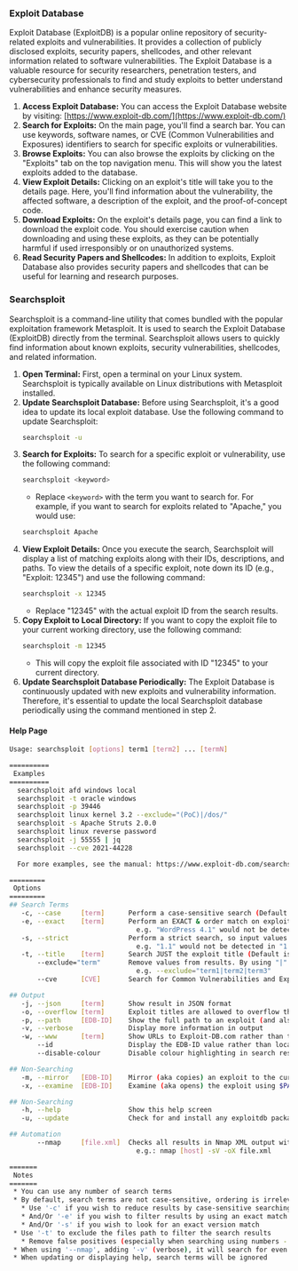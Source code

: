 ### Exploit Database
Exploit Database (ExploitDB) is a popular online repository of security-related exploits and vulnerabilities. It provides a collection of publicly disclosed exploits, security papers, shellcodes, and other relevant information related to software vulnerabilities. The Exploit Database is a valuable resource for security researchers, penetration testers, and cybersecurity professionals to find and study exploits to better understand vulnerabilities and enhance security measures.

1. **Access Exploit Database:** You can access the Exploit Database website by visiting: [https://www.exploit-db.com/](https://www.exploit-db.com/)
2. **Search for Exploits:** On the main page, you'll find a search bar. You can use keywords, software names, or CVE (Common Vulnerabilities and Exposures) identifiers to search for specific exploits or vulnerabilities.
3. **Browse Exploits:** You can also browse the exploits by clicking on the "Exploits" tab on the top navigation menu. This will show you the latest exploits added to the database.
4. **View Exploit Details:** Clicking on an exploit's title will take you to the details page. Here, you'll find information about the vulnerability, the affected software, a description of the exploit, and the proof-of-concept code.
5. **Download Exploits:** On the exploit's details page, you can find a link to download the exploit code. You should exercise caution when downloading and using these exploits, as they can be potentially harmful if used irresponsibly or on unauthorized systems.
6. **Read Security Papers and Shellcodes:** In addition to exploits, Exploit Database also provides security papers and shellcodes that can be useful for learning and research purposes.

### Searchsploit
Searchsploit is a command-line utility that comes bundled with the popular exploitation framework Metasploit. It is used to search the Exploit Database (ExploitDB) directly from the terminal. Searchsploit allows users to quickly find information about known exploits, security vulnerabilities, shellcodes, and related information.

1. **Open Terminal:** First, open a terminal on your Linux system. Searchsploit is typically available on Linux distributions with Metasploit installed.
2. **Update Searchsploit Database:** Before using Searchsploit, it's a good idea to update its local exploit database. Use the following command to update Searchsploit:
	```bash
	searchsploit -u
	```
3. **Search for Exploits:** To search for a specific exploit or vulnerability, use the following command:
	```bash
	searchsploit <keyword>
	```
	- Replace `<keyword>` with the term you want to search for. For example, if you want to search for exploits related to "Apache," you would use:
	```bash
	searchsploit Apache
	```
4. **View Exploit Details:** Once you execute the search, Searchsploit will display a list of matching exploits along with their IDs, descriptions, and paths. To view the details of a specific exploit, note down its ID (e.g., "Exploit: 12345") and use the following command:
	```bash
	searchsploit -x 12345
	```
	- Replace "12345" with the actual exploit ID from the search results.
5. **Copy Exploit to Local Directory:** If you want to copy the exploit file to your current working directory, use the following command:
	```bash
	searchsploit -m 12345
	```
	- This will copy the exploit file associated with ID "12345" to your current directory.
6. **Update Searchsploit Database Periodically:** The Exploit Database is continuously updated with new exploits and vulnerability information. Therefore, it's essential to update the local Searchsploit database periodically using the command mentioned in step 2.

#### Help Page
```bash
Usage: searchsploit [options] term1 [term2] ... [termN]

==========
 Examples 
==========
  searchsploit afd windows local
  searchsploit -t oracle windows
  searchsploit -p 39446
  searchsploit linux kernel 3.2 --exclude="(PoC)|/dos/"
  searchsploit -s Apache Struts 2.0.0
  searchsploit linux reverse password
  searchsploit -j 55555 | jq
  searchsploit --cve 2021-44228

  For more examples, see the manual: https://www.exploit-db.com/searchsploit

=========
 Options 
=========
## Search Terms
   -c, --case     [term]      Perform a case-sensitive search (Default is inSEnsITiVe)
   -e, --exact    [term]      Perform an EXACT & order match on exploit title (Default is an AND match on each term) [Implies "-t"]
                                e.g. "WordPress 4.1" would not be detect "WordPress Core 4.1")
   -s, --strict               Perform a strict search, so input values must exist, disabling fuzzy search for version range
                                e.g. "1.1" would not be detected in "1.0 < 1.3")
   -t, --title    [term]      Search JUST the exploit title (Default is title AND the files path)
       --exclude="term"       Remove values from results. By using "|" to separate, you can chain multiple values
                                e.g. --exclude="term1|term2|term3"
       --cve      [CVE]       Search for Common Vulnerabilities and Exposures (CVE) value

## Output
   -j, --json     [term]      Show result in JSON format
   -o, --overflow [term]      Exploit titles are allowed to overflow their columns
   -p, --path     [EDB-ID]    Show the full path to an exploit (and also copies the path to the clipboard if possible)
   -v, --verbose              Display more information in output
   -w, --www      [term]      Show URLs to Exploit-DB.com rather than the local path
       --id                   Display the EDB-ID value rather than local path
       --disable-colour       Disable colour highlighting in search results

## Non-Searching
   -m, --mirror   [EDB-ID]    Mirror (aka copies) an exploit to the current working directory
   -x, --examine  [EDB-ID]    Examine (aka opens) the exploit using $PAGER

## Non-Searching
   -h, --help                 Show this help screen
   -u, --update               Check for and install any exploitdb package updates (brew, deb & git)

## Automation
       --nmap     [file.xml]  Checks all results in Nmap XML output with service version
                                e.g.: nmap [host] -sV -oX file.xml

=======
 Notes 
=======
 * You can use any number of search terms
 * By default, search terms are not case-sensitive, ordering is irrelevant, and will search between version ranges
   * Use '-c' if you wish to reduce results by case-sensitive searching
   * And/Or '-e' if you wish to filter results by using an exact match
   * And/Or '-s' if you wish to look for an exact version match
 * Use '-t' to exclude the files path to filter the search results
   * Remove false positives (especially when searching using numbers - i.e. versions)
 * When using '--nmap', adding '-v' (verbose), it will search for even more combinations
 * When updating or displaying help, search terms will be ignored
```